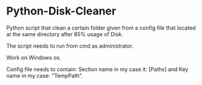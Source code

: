 # Python-Disk-Cleaner

Python script that clean a certain folder given from a config file that located at the same directory after 85% usage of Disk.

The script needs to run from cmd as administrator.

Work on Windows os.

Config file needs to contain:
Section name in my case it: [Paths]
and Key name in my case: "TempPath".
